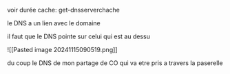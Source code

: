 
voir durée cache:
	get-dnsserverchache

le DNS a un lien avec le domaine


il faut  que le DNS pointe sur celui qui est au dessu

![[Pasted image 20241115090519.png]]


du coup le DNS de mon partage de CO qui va etre pris a travers la paserelle 